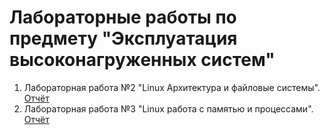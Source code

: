 # Лабораторные работы по предмету "Эксплуатация высоконагруженных систем"

1. Лабораторная работа №2 "Linux Архитектура и файловые системы". [Отчёт](lab2/README.md)
2. Лабораторная работа №3 "Linux работа с памятью и процессами". [Отчёт](lab3/README.md)